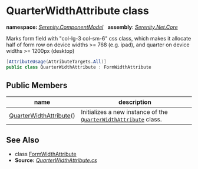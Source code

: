 # QuarterWidthAttribute class
**namespace:** *[Serenity.ComponentModel](../README.md#serenity.componentmodel-namespace)*   **assembly**: *[Serenity.Net.Core](../README.md)*

Marks form field with "col-lg-3 col-sm-6" css class, which makes it allocate half of form row on device widths &gt;= 768 (e.g. ipad), and quarter on device widths &gt;= 1200px (desktop)

```csharp
[AttributeUsage(AttributeTargets.All)]
public class QuarterWidthAttribute : FormWidthAttribute
```

## Public Members

| name | description |
| --- | --- |
| [QuarterWidthAttribute](QuarterWidthAttribute/QuarterWidthAttribute.md)() | Initializes a new instance of the [`QuarterWidthAttribute`](QuarterWidthAttribute.md) class. |

## See Also

* class [FormWidthAttribute](FormWidthAttribute.md)
* **Source:** *[QuarterWidthAttribute.cs](https://github.com/serenity-is/Serenity/blob/master/src/Serenity.Net.Core/ComponentModel/PropertyGrid/Layout/QuarterWidthAttribute.cs)*